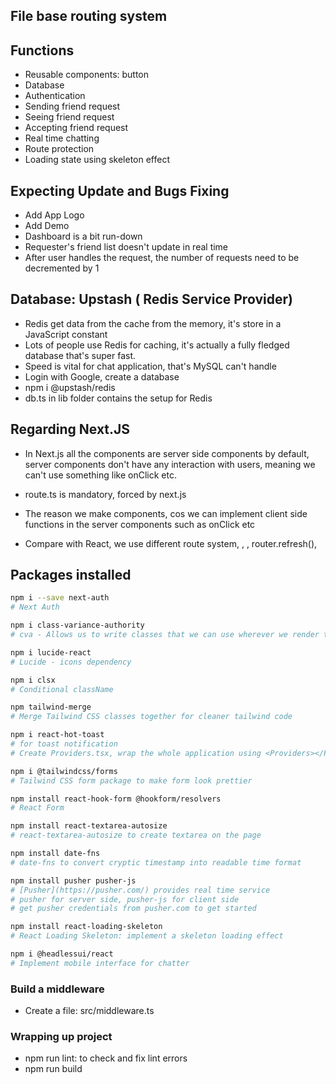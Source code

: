 ## File base routing system

## Functions

- Reusable components: button
- Database
- Authentication
- Sending friend request
- Seeing friend request
- Accepting friend request
- Real time chatting
- Route protection
- Loading state using skeleton effect

## Expecting Update and Bugs Fixing

- Add App Logo
- Add Demo
- Dashboard is a bit run-down
- Requester's friend list doesn't update in real time
- After user handles the request, the number of requests need to be decremented by 1

## Database: Upstash ( Redis Service Provider)

- Redis get data from the cache from the memory, it's store in a JavaScript constant
- Lots of people use Redis for caching, it's actually a fully fledged database that's super fast.
- Speed is vital for chat application, that's MySQL can't handle
- Login with Google, create a database
- npm i @upstash/redis
- db.ts in lib folder contains the setup for Redis

## Regarding Next.JS

- In Next.js all the components are server side components by default, server components don't have any interaction with users, meaning we can't use something like onClick etc.

- route.ts is mandatory, forced by next.js

- The reason we make components, cos we can implement client side functions in the server components such as onClick etc

- Compare with React, we use different route system, <Link />, <Image />, router.refresh(),

## Packages installed

```bash
npm i --save next-auth
# Next Auth
```

```bash
npm i class-variance-authority
# cva - Allows us to write classes that we can use wherever we render the button
```

```bash
npm i lucide-react
# Lucide - icons dependency
```

```bash
npm i clsx
# Conditional className
```

```bash
npm tailwind-merge
# Merge Tailwind CSS classes together for cleaner tailwind code
```

```bash
npm i react-hot-toast
# for toast notification
# Create Providers.tsx, wrap the whole application using <Providers></Providers>
```

```bash
npm i @tailwindcss/forms
# Tailwind CSS form package to make form look prettier
```

```bash
npm install react-hook-form @hookform/resolvers
# React Form
```

```bash
npm install react-textarea-autosize
# react-textarea-autosize to create textarea on the page
```

```bash
npm install date-fns
# date-fns to convert cryptic timestamp into readable time format
```

```bash
npm install pusher pusher-js
# [Pusher](https://pusher.com/) provides real time service
# pusher for server side, pusher-js for client side
# get pusher credentials from pusher.com to get started
```

```bash
npm install react-loading-skeleton
# React Loading Skeleton: implement a skeleton loading effect
```

```bash
npm i @headlessui/react
# Implement mobile interface for chatter
```

### Build a middleware

- Create a file: src/middleware.ts

### Wrapping up project

- npm run lint: to check and fix lint errors
- npm run build
